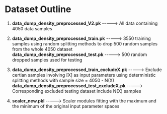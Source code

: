 # Dataset Outline 
1. **data_dump_density_preprocessed_V2.pk** -----> All data containing 4050 data samples

2. **data_dump_density_preprocessed_train.pk** ----->  3550 training samples using random splitting methods to drop 500 random samples from the whole 4050 dataset    
    **data_dump_density_preprocessed_test.pk** -----> 500 random dropped samples used for testing      

3. **data_dump_density_preprocessed_train_excludeX.pk** -----> Exclude certian samples involving [X] as input parameters using deterministic splitting methods with sample size = 4050 - N(X)    
    **data_dump_density_preprocessed_test_excludeX.pk** -----> Corresponding excluded testing dataset include N(X) samples   

4. **scaler_new.pkl** -----> Scaler modules fitting with the maximum and the minimum of the original input parameter spaces  
